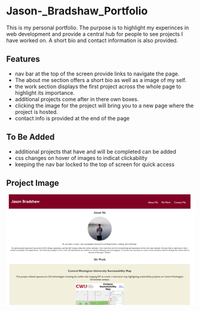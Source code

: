 # Jason-_Bradshaw_Portfolio
This is my personal portfolio. 
The purpose is to highlight my experinces in web development and provide a central hub for people to see projects I have worked on. A short bio and contact information is also provided.

## Features
- nav bar at the top of the screen provide links to navigate the page.
- The about me section offers a short bio as well as a image of my self.
- the work section displays the first project across the whole page to highlight its importance.
- additional projects come after in there own boxes. 
- clicking the image for the project will bring you to a new page where the project is hosted.
- contact info is provided at the end of the page

## To Be Added
- additional projects that have and will be completed can be added
- css changes on hover of images to indicat clickability 
- keeping the nav bar locked to the top of screen for quick access

## Project Image
![Project Image](assets/images/Project_Screenshot.png)



